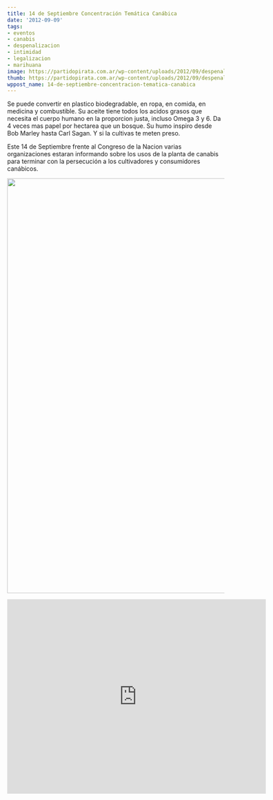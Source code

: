 ```yaml
---
title: 14 de Septiembre Concentración Temática Canábica
date: '2012-09-09'
tags:
- eventos
- canabis
- despenalizacion
- intimidad
- legalizacion
- marihuana
image: https://partidopirata.com.ar/wp-content/uploads/2012/09/despenalizacion.jpg
thumb: https://partidopirata.com.ar/wp-content/uploads/2012/09/despenalizacion-150x150.jpg
wppost_name: 14-de-septiembre-concentracion-tematica-canabica
---
```


Se puede convertir en plastico biodegradable, en ropa, en comida, en medicina y combustible. Su aceite tiene todos los acidos grasos que necesita el cuerpo humano en la proporcion justa, incluso Omega 3 y 6. Da 4 veces mas papel por hectarea que un bosque. Su humo inspiro desde Bob Marley hasta Carl Sagan. Y si la cultivas te meten preso.

Este 14 de Septiembre frente al Congreso de la Nacion varias organizaciones estaran informando sobre los usos de la planta de canabis para terminar con la persecución a los cultivadores y consumidores canábicos. 

<a href="https://partidopirata.com.ar/wp-content/uploads/2012/09/despenalizacion.jpg"><img src="https://partidopirata.com.ar/wp-content/uploads/2012/09/despenalizacion.jpg" alt="" title="despenalizacion" width="582" height="960" class="aligncenter size-full wp-image-6416" /></a>

<iframe width="600" height="450" src="http://www.youtube.com/embed/0EXCyYR6uW4" frameborder="0" allowfullscreen></iframe>
